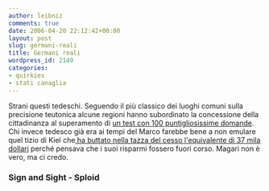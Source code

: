 ```yaml
---
author: leibniz
comments: true
date: 2006-04-20 22:12:42+00:00
layout: post
slug: germani-reali
title: Germani reali
wordpress_id: 2149
categories:
- quirkies
- stati canaglia
---
```


Strani questi tedeschi. Seguendo il più classico dei luoghi comuni sulla precisione teutonica alcune regioni hanno subordinato la concessione della cittadinanza al superamento di [un test con 100 puntigliosissime domande](http://www.signandsight.com/features/675.html). Chi invece tedesco già era ai tempi del Marco farebbe bene a non emulare quel tizio di Kiel che[ ha buttato nella tazza del cesso l'equivalente di 37 mila dollari](http://www.sploid.com/news/2006/04/crazy_old_germa.php) perché pensava che i suoi risparmi fossero fuori corso. Magari non è vero, ma ci credo.


### Sign and Sight - Sploid
